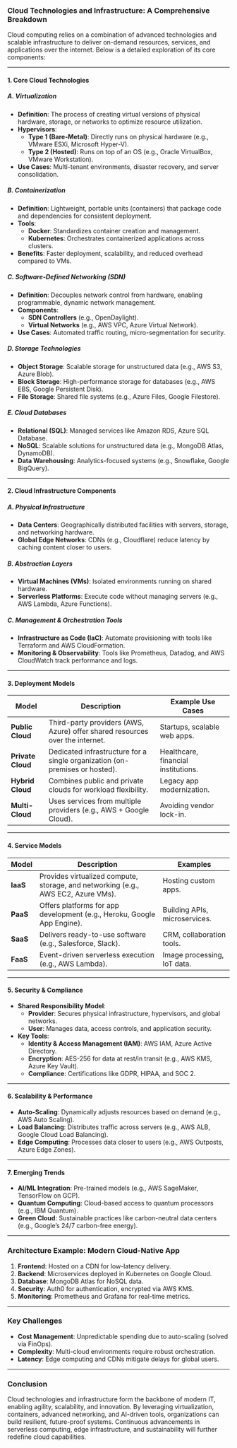 ### **Cloud Technologies and Infrastructure: A Comprehensive Breakdown**

Cloud computing relies on a combination of advanced technologies and scalable infrastructure to deliver on-demand resources, services, and applications over the internet. Below is a detailed exploration of its core components:

---

#### **1. Core Cloud Technologies**  
##### **A. Virtualization**  
- **Definition**: The process of creating virtual versions of physical hardware, storage, or networks to optimize resource utilization.  
- **Hypervisors**:  
  - **Type 1 (Bare-Metal)**: Directly runs on physical hardware (e.g., VMware ESXi, Microsoft Hyper-V).  
  - **Type 2 (Hosted)**: Runs on top of an OS (e.g., Oracle VirtualBox, VMware Workstation).  
- **Use Cases**: Multi-tenant environments, disaster recovery, and server consolidation.  

##### **B. Containerization**  
- **Definition**: Lightweight, portable units (containers) that package code and dependencies for consistent deployment.  
- **Tools**:  
  - **Docker**: Standardizes container creation and management.  
  - **Kubernetes**: Orchestrates containerized applications across clusters.  
- **Benefits**: Faster deployment, scalability, and reduced overhead compared to VMs.  

##### **C. Software-Defined Networking (SDN)**  
- **Definition**: Decouples network control from hardware, enabling programmable, dynamic network management.  
- **Components**:  
  - **SDN Controllers** (e.g., OpenDaylight).  
  - **Virtual Networks** (e.g., AWS VPC, Azure Virtual Network).  
- **Use Cases**: Automated traffic routing, micro-segmentation for security.  

##### **D. Storage Technologies**  
- **Object Storage**: Scalable storage for unstructured data (e.g., AWS S3, Azure Blob).  
- **Block Storage**: High-performance storage for databases (e.g., AWS EBS, Google Persistent Disk).  
- **File Storage**: Shared file systems (e.g., Azure Files, Google Filestore).  

##### **E. Cloud Databases**  
- **Relational (SQL)**: Managed services like Amazon RDS, Azure SQL Database.  
- **NoSQL**: Scalable solutions for unstructured data (e.g., MongoDB Atlas, DynamoDB).  
- **Data Warehousing**: Analytics-focused systems (e.g., Snowflake, Google BigQuery).  

---

#### **2. Cloud Infrastructure Components**  
##### **A. Physical Infrastructure**  
- **Data Centers**: Geographically distributed facilities with servers, storage, and networking hardware.  
- **Global Edge Networks**: CDNs (e.g., Cloudflare) reduce latency by caching content closer to users.  

##### **B. Abstraction Layers**  
- **Virtual Machines (VMs)**: Isolated environments running on shared hardware.  
- **Serverless Platforms**: Execute code without managing servers (e.g., AWS Lambda, Azure Functions).  

##### **C. Management & Orchestration Tools**  
- **Infrastructure as Code (IaC)**: Automate provisioning with tools like Terraform and AWS CloudFormation.  
- **Monitoring & Observability**: Tools like Prometheus, Datadog, and AWS CloudWatch track performance and logs.  

---

#### **3. Deployment Models**  
| **Model**          | **Description**                                                                 | **Example Use Cases**               |  
|---------------------|---------------------------------------------------------------------------------|-------------------------------------|  
| **Public Cloud**    | Third-party providers (AWS, Azure) offer shared resources over the internet.    | Startups, scalable web apps.        |  
| **Private Cloud**   | Dedicated infrastructure for a single organization (on-premises or hosted).     | Healthcare, financial institutions. |  
| **Hybrid Cloud**    | Combines public and private clouds for workload flexibility.                    | Legacy app modernization.           |  
| **Multi-Cloud**     | Uses services from multiple providers (e.g., AWS + Google Cloud).               | Avoiding vendor lock-in.            |  

---

#### **4. Service Models**  
| **Model** | **Description**                                                                 | **Examples**                     |  
|-----------|---------------------------------------------------------------------------------|----------------------------------|  
| **IaaS**  | Provides virtualized compute, storage, and networking (e.g., AWS EC2, Azure VMs). | Hosting custom apps.             |  
| **PaaS**  | Offers platforms for app development (e.g., Heroku, Google App Engine).         | Building APIs, microservices.    |  
| **SaaS**  | Delivers ready-to-use software (e.g., Salesforce, Slack).                       | CRM, collaboration tools.        |  
| **FaaS**  | Event-driven serverless execution (e.g., AWS Lambda).                           | Image processing, IoT data.      |  

---

#### **5. Security & Compliance**  
- **Shared Responsibility Model**:  
  - **Provider**: Secures physical infrastructure, hypervisors, and global networks.  
  - **User**: Manages data, access controls, and application security.  
- **Key Tools**:  
  - **Identity & Access Management (IAM)**: AWS IAM, Azure Active Directory.  
  - **Encryption**: AES-256 for data at rest/in transit (e.g., AWS KMS, Azure Key Vault).  
  - **Compliance**: Certifications like GDPR, HIPAA, and SOC 2.  

---

#### **6. Scalability & Performance**  
- **Auto-Scaling**: Dynamically adjusts resources based on demand (e.g., AWS Auto Scaling).  
- **Load Balancing**: Distributes traffic across servers (e.g., AWS ALB, Google Cloud Load Balancing).  
- **Edge Computing**: Processes data closer to users (e.g., AWS Outposts, Azure Edge Zones).  

---

#### **7. Emerging Trends**  
- **AI/ML Integration**: Pre-trained models (e.g., AWS SageMaker, TensorFlow on GCP).  
- **Quantum Computing**: Cloud-based access to quantum processors (e.g., IBM Quantum).  
- **Green Cloud**: Sustainable practices like carbon-neutral data centers (e.g., Google’s 24/7 carbon-free energy).  

---

### **Architecture Example: Modern Cloud-Native App**  
1. **Frontend**: Hosted on a CDN for low-latency delivery.  
2. **Backend**: Microservices deployed in Kubernetes on Google Cloud.  
3. **Database**: MongoDB Atlas for NoSQL data.  
4. **Security**: Auth0 for authentication, encrypted via AWS KMS.  
5. **Monitoring**: Prometheus and Grafana for real-time metrics.  

---

### **Key Challenges**  
- **Cost Management**: Unpredictable spending due to auto-scaling (solved via FinOps).  
- **Complexity**: Multi-cloud environments require robust orchestration.  
- **Latency**: Edge computing and CDNs mitigate delays for global users.  

---

### **Conclusion**  
Cloud technologies and infrastructure form the backbone of modern IT, enabling agility, scalability, and innovation. By leveraging virtualization, containers, advanced networking, and AI-driven tools, organizations can build resilient, future-proof systems. Continuous advancements in serverless computing, edge infrastructure, and sustainability will further redefine cloud capabilities.

